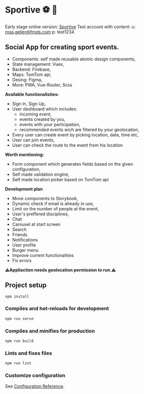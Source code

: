 # Sportive :soccer: :basketball:	

Early stage online version: [Sportive](https://sportive-fbbd4.web.app/)
Test account with content: 
u: ross.geller@frnds.com
p: test1234

## Social App for creating sport events.
 * Components: self made reusable atomic design components,
 * State management:  Vuex,  
 * Backend: Firebase,
 * Maps: TomTom api,
 * Desing: Figma,
 * More: PWA, Vue-Router, Scss

**Available functionalisties:**
 * Sign In, Sign Up,
 * User dashboard which includes:
   * incoming event, 
   * events created by you, 
   * events with your participation,
   * recommended events wich are filtered by your geolocation,
 * Every user can create event by picking location, date, time etc,  
 * User can join events,  
 * User can check the route to the event from his location 

**Worth mentioning:**
 * Form component which generates fields based on the given configuration,
 * Self made validation engine,
 * Self made location picker based on TomTom api
 
**Development plan**

 * Move components to Storybook,
 * Dynamic check if email is already in use,
 * Limit on the number of people at the event,
 * User's preffered disciplines,
 * Chat
 * Carousel at start screen
 * Search
 * Friends
 * Notifications
 * User profile
 * Burger menu
 * Improve current functionalities
 * Fix errors
 

**:warning:Appliaction needs geolocation permission to run.:warning:**

## Project setup
```
npm install
```

### Compiles and hot-reloads for development
```
npm run serve
```

### Compiles and minifies for production
```
npm run build
```

### Lints and fixes files
```
npm run lint
```

### Customize configuration
See [Configuration Reference](https://cli.vuejs.org/config/).

